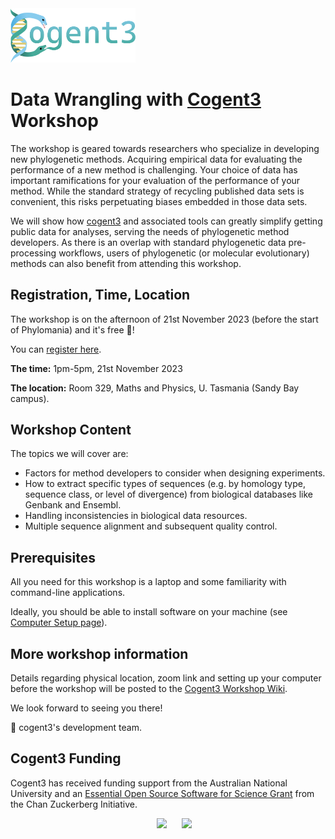 <img src="https://raw.githubusercontent.com/cogent3/cogent3.github.io/e72df8c155c100f502b6a7009347d1821ab3adef/doc/_static/c3-logo.svg"  width="200px"/>

# Data Wrangling with [Cogent3](https://cogent3.org) Workshop

The workshop is geared towards researchers who specialize in developing new phylogenetic methods. Acquiring empirical data for evaluating the performance of a new method is challenging. Your choice of data has important ramifications for your evaluation of the performance of your method. While the standard strategy of recycling published data sets is convenient, this risks perpetuating biases embedded in those data sets.

We will show how [cogent3](https://cogent3.org) and associated tools can greatly simplify getting public data for analyses, serving the needs of phylogenetic method developers. As there is an overlap with standard phylogenetic data pre-processing workflows, users of phylogenetic (or molecular evolutionary) methods can also benefit from attending this workshop.

## Registration, Time, Location

The workshop is on the afternoon of 21st November 2023 (before the start of Phylomania) and it's free 🎉!

You can [register here](https://docs.google.com/forms/d/e/1FAIpQLSdj6fj1UcDr-6903u9dRxxA0rke3d8lRScaBHlsE5FZuQgzuA/viewform).

**The time:** 1pm-5pm, 21st November 2023

**The location:** Room 329, Maths and Physics, U. Tasmania (Sandy Bay campus).

## Workshop Content

The topics we will cover are:

  - Factors for method developers to consider when designing experiments.
  - How to extract specific types of sequences (e.g. by homology type, sequence class, or level of divergence) from biological databases like Genbank and Ensembl.
  - Handling inconsistencies in biological data resources.
  - Multiple sequence alignment and subsequent quality control.

## Prerequisites

All you need for this workshop is a laptop and some familiarity with command-line applications.

Ideally, you should be able to install software on your machine (see [Computer Setup page](https://github.com/cogent3/Cogent3Workshop/wiki/Computer-Setup)).

## More workshop information

Details regarding physical location, zoom link and setting up your computer before the workshop will be posted to the [Cogent3 Workshop Wiki](https://github.com/cogent3/Cogent3Workshop/wiki).

We look forward to seeing you there!

👾 cogent3's development team.

## Cogent3 Funding

Cogent3 has received funding support from the Australian National University and an [Essential Open Source Software for Science Grant](https://chanzuckerberg.com/eoss/proposals/cogent3-python-apis-for-iq-tree-and-graphbin-via-a-plug-in-architecture/) from the Chan Zuckerberg Initiative.

<p align="center">
  &nbsp;&nbsp;&nbsp;&nbsp;
  <img src="https://webstyle.anu.edu.au/_anu/4/images/logos/2x_anu_logo_small.svg" height="100">
  &nbsp;&nbsp;&nbsp;&nbsp;
  <img src="https://chanzuckerberg.com/wp-content/themes/czi/img/logo.svg" height="110">
</p>

